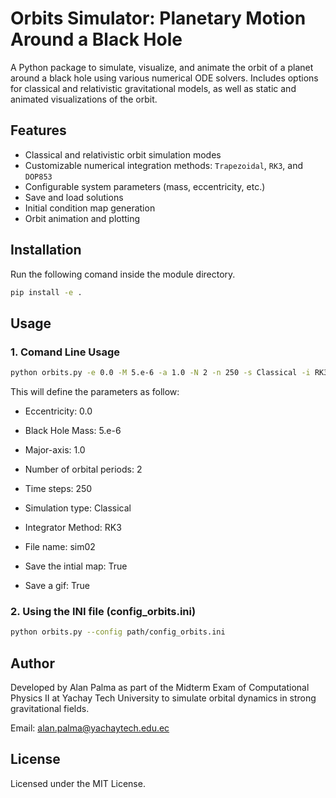 # Orbits Simulator: Planetary Motion Around a Black Hole

A Python package to simulate, visualize, and animate the orbit of a planet around a black hole using various numerical ODE solvers. Includes options for classical and relativistic gravitational models, as well as static and animated visualizations of the orbit.

## Features

- Classical and relativistic orbit simulation modes
- Customizable numerical integration methods: `Trapezoidal`, `RK3`, and `DOP853`
- Configurable system parameters (mass, eccentricity, etc.)
- Save and load solutions
- Initial condition map generation
- Orbit animation and plotting

## Installation

Run the following comand inside the module directory.
```bash
pip install -e .
```
## Usage

### 1. Comand Line Usage

```bash
python orbits.py -e 0.0 -M 5.e-6 -a 1.0 -N 2 -n 250 -s Classical -i RK3 -f sim02 -im -gif
```
This will define the parameters as follow:

- Eccentricity: 0.0

- Black Hole Mass: 5.e-6

- Major-axis: 1.0

- Number of orbital periods: 2 

- Time steps: 250

- Simulation type: Classical 

- Integrator Method: RK3

- File name: sim02

- Save the intial map: True

- Save a gif: True

### 2. Using the INI file (config_orbits.ini)

```bash
python orbits.py --config path/config_orbits.ini
```

## Author 

Developed by Alan Palma as part of the Midterm Exam of Computational Physics II at Yachay Tech University to simulate orbital dynamics in strong gravitational fields.

Email: alan.palma@yachaytech.edu.ec

## License

Licensed under the MIT License.

